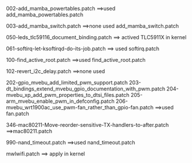 
002-add_mamba_powertables.patch
==>used add_mamba_powertables.patch

003-add_mamba_switch.patch
==>none used add_mamba_switch.patch

050-leds_tlc59116_document_binding.patch
==> actived TLC5911X in kernel

061-softirq-let-ksoftirqd-do-its-job.patch
==> used softirq.patch

100-find_active_root.patch
==>used find_active_root.patch

102-revert_i2c_delay.patch
==>none used

202-gpio_mvebu_add_limited_pwm_support.patch
203-dt_bindings_extend_mvebu_gpio_documentation_with_pwm.patch
204-mvebu_xp_add_pwm_properties_to_dtsi_files.patch
205-arm_mvebu_enable_pwm_in_defconfig.patch
206-mvebu_wrt1900ac_use_pwm-fan_rather_than_gpio-fan.patch
==>used fan.patch

346-mac80211-Move-reorder-sensitive-TX-handlers-to-after.patch
==>mac80211.patch

990-nand_timeout.patch
==>used nand_timeout.patch


mwlwifi.patch
==> apply in kernel
